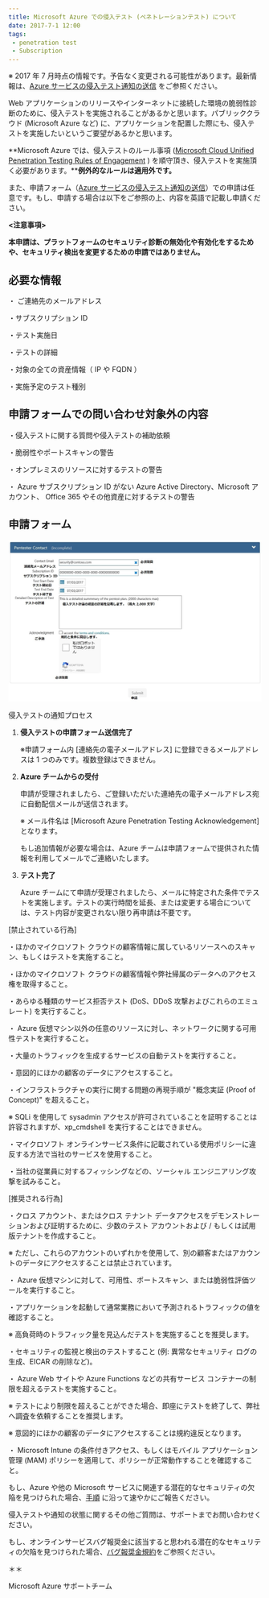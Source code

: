 ```yaml
---
title: Microsoft Azure での侵入テスト (ペネトレーションテスト) について
date: 2017-7-1 12:00
tags:
 - penetration test
 - Subscription
---
```

※ 2017 年 7 月時点の情報です。予告なく変更される可能性があります。最新情報は、[Azure サービスの侵入テスト通知の送信](https://portal.msrc.microsoft.com/ja-jp/engage/pentest) をご参照ください。

Web アプリケーションのリリースやインターネットに接続した環境の脆弱性診断のために、侵入テストを実施されることがあるかと思います。パブリッククラウド (Microsoft Azure など) に、アプリケーションを配置した際にも、侵入テストを実施したいというご要望があるかと思います。

**Microsoft Azure では、侵入テストのルール事項 ([Microsoft Cloud Unified Penetration Testing Rules of Engagement](https://technet.microsoft.com/ja-jp/mt784683) ) を順守頂き、侵入テストを実施頂く必要があります。****例外的なルールは適用外です。**

また、申請フォーム（[Azure サービスの侵入テスト通知の送信](https://portal.msrc.microsoft.com/ja-jp/engage/pentest)）での申請は任意です。もし、申請する場合は以下をご参照の上、内容を英語で記載し申請ください。

**<注意事項>**

**本申請は、プラットフォームのセキュリティ診断の無効化や有効化をするためや、セキュリティ検出を変更するための申請ではありません。**

## 必要な情報

・ ご連絡先のメールアドレス

・サブスクリプション ID

・テスト実施日

・テストの詳細

・対象の全ての資産情報（ IP や FQDN ）

・実施予定のテスト種別

## 申請フォームでの問い合わせ対象外の内容

・侵入テストに関する質問や侵入テストの補助依頼

・脆弱性やポートスキャンの警告

・オンプレミスのリソースに対するテストの警告

・ Azure サブスクリプション ID がない Azure Active Directory、Microsoft アカウント、 Office 365 やその他資産に対するテストの警告

## 申請フォーム

![](./20170701a/Pen.jpg)

侵入テストの通知プロセス

1.  **侵入テストの申請フォーム送信完了**
    
    ※申請フォーム内 \[連絡先の電子メールアドレス\] に登録できるメールアドレスは 1 つのみです。複数登録はできません。
    
2.  **Azure チームからの受付**
    
    申請が受理されましたら、ご登録いただいた連絡先の電子メールアドレス宛に自動配信メールが送信されます。
    
    ※ メール件名は \[Microsoft Azure Penetration Testing Acknowledgement\] となります。
    
    もし追加情報が必要な場合は、Azure チームは申請フォームで提供された情報を利用してメールでご連絡いたします。
    
3.  **テスト完了**
    
    Azure チームにて申請が受理されましたら、メールに特定された条件でテストを実施します。テストの実行時間を延長、または変更する場合については、テスト内容が変更されない限り再申請は不要です。
    

\[禁止されている行為\]

・ほかのマイクロソフト クラウドの顧客情報に属しているリソースへのスキャン、もしくはテストを実施すること。

・ほかのマイクロソフト クラウドの顧客情報や弊社帰属のデータへのアクセス権を取得すること。

・あらゆる種類のサービス拒否テスト (DoS、DDoS 攻撃およびこれらのエミュレート) を実行すること。

・ Azure 仮想マシン以外の任意のリソースに対し、ネットワークに関する可用性テストを実行すること。

・大量のトラフィックを生成するサービスの自動テストを実行すること。

・意図的にほかの顧客のデータにアクセスすること。

・インフラストラクチャの実行に関する問題の再現手順が "概念実証 (Proof of Concept)" を超えること。

※ SQLi を使用して sysadmin アクセスが許可されていることを証明することは許容されますが、xp\_cmdshell を実行することはできません。

・マイクロソフト オンラインサービス条件に記載されている使用ポリシーに違反する方法で当社のサービスを使用すること。

・当社の従業員に対するフィッシングなどの、ソーシャル エンジニアリング攻撃を試みること。

\[推奨される行為\]

・クロス アカウント、またはクロス テナント データアクセスをデモンストレーションおよび証明するために、少数のテスト アカウントおよび / もしくは試用版テナントを作成すること。

※ ただし、これらのアカウントのいずれかを使用して、別の顧客またはアカウントのデータにアクセスすることは禁止されています。

・ Azure 仮想マシンに対して、可用性、ポートスキャン、または脆弱性評価ツールを実行すること。

・アプリケーションを起動して通常業務において予測されるトラフィックの値を確認すること。

※ 高負荷時のトラフィック量を見込んだテストを実施することを推奨します。

・セキュリティの監視と検出のテストすること (例: 異常なセキュリティ ログの生成、EICAR の削除など)。

・ Azure Web サイトや Azure Functions などの共有サービス コンテナーの制限を超えるテストを実施すること。

※ テストにより制限を超えることができた場合、即座にテストを終了して、弊社へ調査を依頼することを推奨します。

※ 意図的にほかの顧客のデータにアクセスすることは規約違反となります。

・ Microsoft Intune の条件付きアクセス、もしくはモバイル アプリケーション管理 (MAM) ポリシーを適用して、ポリシーが正常動作することを確認すること。

もし、Azure や他の Microsoft サービスに関連する潜在的なセキュリティの欠陥を見つけられた場合、[手順](https://technet.microsoft.com/ja-jp/security/ff852094) に沿って速やかにご報告ください。

侵入テストや通知の状態に関するその他ご質問は、サポートまでお問い合わせください。

もし、オンラインサービスバグ報奨金に該当すると思われる潜在的なセキュリティの欠陥を見つけられた場合、[バグ報奨金規約](https://technet.microsoft.com/en-us/security/dn800983/)をご参照ください。

＊＊

Microsoft Azure サポートチーム